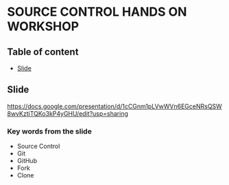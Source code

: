 # SOURCE CONTROL HANDS ON WORKSHOP

## Table of content

* [Slide](#Slide)

## Slide
https://docs.google.com/presentation/d/1cCGnm1pLVwWVn6EGceNRsQSW8wvKztiTQKo3kP4yGHU/edit?usp=sharing

### Key words from the slide
* Source Control
* Git
* GitHub
* Fork
* Clone



